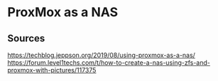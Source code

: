 # ProxMox as a NAS

## Sources

https://techblog.jeppson.org/2019/08/using-proxmox-as-a-nas/
https://forum.level1techs.com/t/how-to-create-a-nas-using-zfs-and-proxmox-with-pictures/117375
